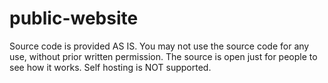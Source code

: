 # public-website
Source code is provided AS IS. You may not use the source code for any use, without prior written permission. The source is open just for people to see how it works. Self hosting is NOT supported.
